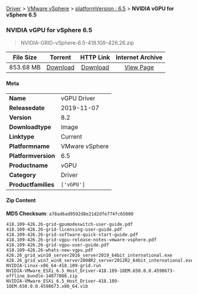 
[Driver](/README.md)  >  [VMware vSphere](/index/Driver/VMware_vSphere.md)  >  [platformVersion : 6.5](/index/Driver/VMware_vSphere/6.5.md)  >  **NVIDIA vGPU for vSphere 6.5**


###    NVIDIA vGPU for vSphere 6.5

> NVIDIA-GRID-vSphere-6.5-418.109-426.26.zip   


| **File Size** | **Torrent**  | **HTTP Link** | **Internet Archive** |
|:-------------:|:------------:|:-------------:|:--------------------:|
| 853.68 MB |  [Download](https://archive.org/download/nvgpu_NVIDIA-GRID-vSphere-6.5-418.109-426.26.zip_gpbl3k56/nvgpu_NVIDIA-GRID-vSphere-6.5-418.109-426.26.zip_gpbl3k56_archive.torrent)       | [Download](https://archive.org/compress/nvgpu_NVIDIA-GRID-vSphere-6.5-418.109-426.26.zip_gpbl3k56) | [View Page](https://archive.org/details/nvgpu_NVIDIA-GRID-vSphere-6.5-418.109-426.26.zip_gpbl3k56)       |

#### Meta

<table>
<tr><td><strong>Name</strong></td><td>vGPU Driver</td></tr>
<tr><td><strong>Releasedate</strong></td><td>2019-11-07</td></tr>
<tr><td><strong>Version</strong></td><td>8.2</td></tr>
<tr><td><strong>Downloadtype</strong></td><td>Image</td></tr>
<tr><td><strong>Linktype</strong></td><td>Current</td></tr>
<tr><td><strong>Platformname</strong></td><td>VMware vSphere</td></tr>
<tr><td><strong>Platformversion</strong></td><td>6.5</td></tr>
<tr><td><strong>Productname</strong></td><td>vGPU</td></tr>
<tr><td><strong>Category</strong></td><td>Driver</td></tr>
<tr><td><strong>Productfamilies</strong></td><td><code>['vGPU']</code></td></tr>
</table>

#### Zip Content

**MD5 Checksum**: `a78ad6ad9592d8e21d2dfe774fc65800`

```text
418.109-426.26-grid-gpumodeswitch-user-guide.pdf
418.109-426.26-grid-licensing-user-guide.pdf
418.109-426.26-grid-software-quick-start-guide.pdf
418.109-426.26-grid-vgpu-release-notes-vmware-vsphere.pdf
418.109-426.26-grid-vgpu-user-guide.pdf
418.109-426.26-whats-new-vgpu.pdf
426.26_grid_win10_server2016_server2019_64bit_international.exe
426.26_grid_win7_win8_server2008R2_server2012R2_64bit_international.exe
NVIDIA-Linux-x86_64-418.109-grid.run
NVIDIA-VMware_ESXi_6.5_Host_Driver-418.109-1OEM.650.0.0.4598673-offline_bundle-14877886.zip
NVIDIA-VMware_ESXi_6.5_Host_Driver-418.109-1OEM.650.0.0.4598673.x86_64.vib
```